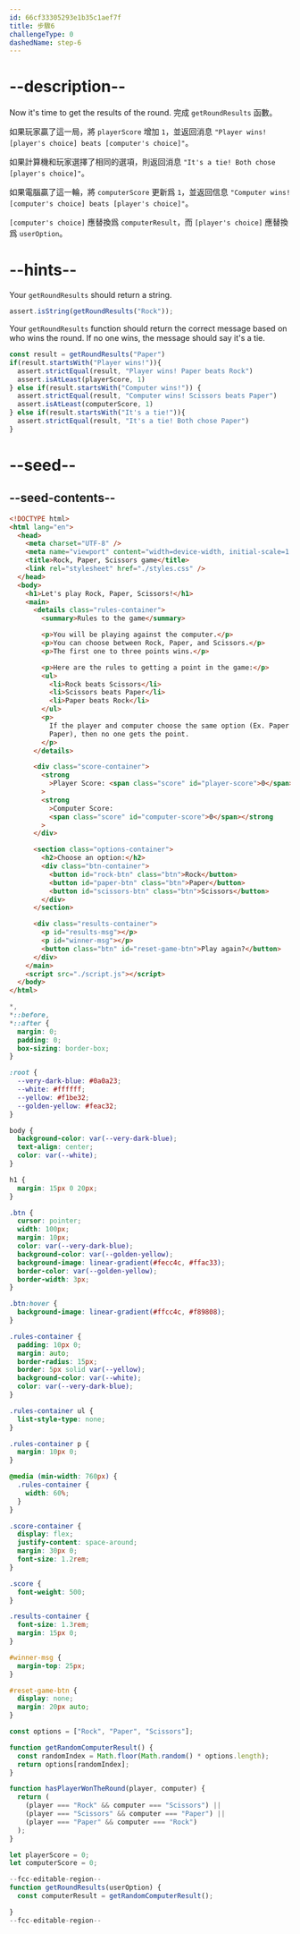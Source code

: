 ```yaml
---
id: 66cf33305293e1b35c1aef7f
title: 步驟6
challengeType: 0
dashedName: step-6
---
```


# --description--

Now it's time to get the results of the round. 完成 `getRoundResults` 函數。

如果玩家贏了這一局，將 `playerScore` 增加 `1`，並返回消息 `"Player wins! [player's choice] beats [computer's choice]"`。

如果計算機和玩家選擇了相同的選項，則返回消息 `"It's a tie! Both chose [player's choice]"`。

如果電腦贏了這一輪，將 `computerScore` 更新爲 `1`，並返回信息 `"Computer wins! [computer's choice] beats [player's choice]"`。

`[computer's choice]` 應替換爲 `computerResult`，而 `[player's choice]` 應替換爲 `userOption`。

# --hints--

Your `getRoundResults` should return a string.

```js
assert.isString(getRoundResults("Rock"));
```

Your `getRoundResults` function should return the correct message based on who wins the round. If no one wins, the message should say it's a tie.

```js
const result = getRoundResults("Paper")
if(result.startsWith("Player wins!")){
  assert.strictEqual(result, "Player wins! Paper beats Rock")
  assert.isAtLeast(playerScore, 1)
} else if(result.startsWith("Computer wins!")) {
  assert.strictEqual(result, "Computer wins! Scissors beats Paper")
  assert.isAtLeast(computerScore, 1)
} else if(result.startsWith("It's a tie!")){
  assert.strictEqual(result, "It's a tie! Both chose Paper")
}
```

# --seed--

## --seed-contents--

```html
<!DOCTYPE html>
<html lang="en">
  <head>
    <meta charset="UTF-8" />
    <meta name="viewport" content="width=device-width, initial-scale=1.0" />
    <title>Rock, Paper, Scissors game</title>
    <link rel="stylesheet" href="./styles.css" />
  </head>
  <body>
    <h1>Let's play Rock, Paper, Scissors!</h1>
    <main>
      <details class="rules-container">
        <summary>Rules to the game</summary>

        <p>You will be playing against the computer.</p>
        <p>You can choose between Rock, Paper, and Scissors.</p>
        <p>The first one to three points wins.</p>

        <p>Here are the rules to getting a point in the game:</p>
        <ul>
          <li>Rock beats Scissors</li>
          <li>Scissors beats Paper</li>
          <li>Paper beats Rock</li>
        </ul>
        <p>
          If the player and computer choose the same option (Ex. Paper and
          Paper), then no one gets the point.
        </p>
      </details>

      <div class="score-container">
        <strong
          >Player Score: <span class="score" id="player-score">0</span></strong
        >
        <strong
          >Computer Score:
          <span class="score" id="computer-score">0</span></strong
        >
      </div>

      <section class="options-container">
        <h2>Choose an option:</h2>
        <div class="btn-container">
          <button id="rock-btn" class="btn">Rock</button>
          <button id="paper-btn" class="btn">Paper</button>
          <button id="scissors-btn" class="btn">Scissors</button>
        </div>
      </section>

      <div class="results-container">
        <p id="results-msg"></p>
        <p id="winner-msg"></p>
        <button class="btn" id="reset-game-btn">Play again?</button>
      </div>
    </main>
    <script src="./script.js"></script>
  </body>
</html>

```

```css
*,
*::before,
*::after {
  margin: 0;
  padding: 0;
  box-sizing: border-box;
}

:root {
  --very-dark-blue: #0a0a23;
  --white: #ffffff;
  --yellow: #f1be32;
  --golden-yellow: #feac32;
}

body {
  background-color: var(--very-dark-blue);
  text-align: center;
  color: var(--white);
}

h1 {
  margin: 15px 0 20px;
}

.btn {
  cursor: pointer;
  width: 100px;
  margin: 10px;
  color: var(--very-dark-blue);
  background-color: var(--golden-yellow);
  background-image: linear-gradient(#fecc4c, #ffac33);
  border-color: var(--golden-yellow);
  border-width: 3px;
}

.btn:hover {
  background-image: linear-gradient(#ffcc4c, #f89808);
}

.rules-container {
  padding: 10px 0;
  margin: auto;
  border-radius: 15px;
  border: 5px solid var(--yellow);
  background-color: var(--white);
  color: var(--very-dark-blue);
}

.rules-container ul {
  list-style-type: none;
}

.rules-container p {
  margin: 10px 0;
}

@media (min-width: 760px) {
  .rules-container {
    width: 60%;
  }
}

.score-container {
  display: flex;
  justify-content: space-around;
  margin: 30px 0;
  font-size: 1.2rem;
}

.score {
  font-weight: 500;
}

.results-container {
  font-size: 1.3rem;
  margin: 15px 0;
}

#winner-msg {
  margin-top: 25px;
}

#reset-game-btn {
  display: none;
  margin: 20px auto;
}

```

```js
const options = ["Rock", "Paper", "Scissors"];

function getRandomComputerResult() {
  const randomIndex = Math.floor(Math.random() * options.length);
  return options[randomIndex];
}

function hasPlayerWonTheRound(player, computer) {
  return (
    (player === "Rock" && computer === "Scissors") ||
    (player === "Scissors" && computer === "Paper") ||
    (player === "Paper" && computer === "Rock")
  );
}

let playerScore = 0;
let computerScore = 0;

--fcc-editable-region--
function getRoundResults(userOption) {
  const computerResult = getRandomComputerResult();

}
--fcc-editable-region--
```
